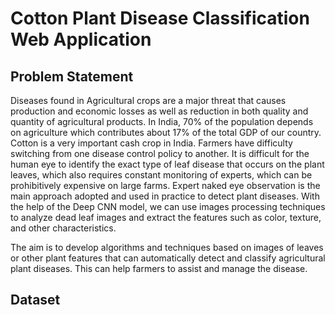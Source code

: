 # Cotton Plant Disease Classification Web Application

## Problem Statement
Diseases found in Agricultural crops are a major threat that causes production and economic losses as well as
reduction in both quality and quantity of agricultural products. In India, 70% of the population depends on
agriculture which contributes about 17% of the total GDP of our country. Cotton is a very important cash crop
in India. Farmers have difficulty switching from one disease control policy to another. It is difficult for the
human eye to identify the exact type of leaf disease that occurs on the plant leaves, which also requires constant
monitoring of experts, which can be prohibitively expensive on large farms.
Expert naked eye observation is the
main approach adopted and used in practice to detect plant diseases. With the help of the Deep CNN model, we
can use images processing techniques to analyze dead leaf images and extract the features such as color,
texture, and other characteristics. 

The aim is to develop algorithms and techniques based on images of leaves or other plant features that can automatically detect
and classify agricultural plant diseases. This can help farmers to assist and manage the disease.

## Dataset